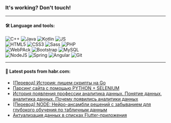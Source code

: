 ### It's working? Don't touch!

---

#### 🛠️ Language and tools:

![C++](https://img.shields.io/badge/C++-informational?logo=c%2B%2B&style=flat&logoColor=white&color=9C033A)
![Java](https://img.shields.io/badge/Java-informational?logo=java&style=flat&logoColor=white&color=007396)
![Kotlin](https://img.shields.io/badge/Kotlin-informational?logo=Kotlin&style=flat&logoColor=white&color=0095D5)
![JS](https://img.shields.io/badge/JS-informational?logo=javaScript&style=flat&logoColor=black&color=F7Df1E) <br>
![HTML5](https://img.shields.io/badge/HTML5-informational?logo=html5&style=flat&logoColor=white&color=E34F26)
![CSS3](https://img.shields.io/badge/CSS3-informational?logo=css3&style=flat&logoColor=white&color=157286)
![Sass](https://img.shields.io/badge/Saas-informational?logo=sass&style=flat&logoColor=white&color=hotpink)
![PHP](https://img.shields.io/badge/PHP-informational?logo=php&style=flat&logoColor=white&color=777BB4) <br>
![WebPAck](https://img.shields.io/badge/WebPack-informational?logo=webPack&style=flat&logoColor=white&color=FF6F00)
![Bootstrap](https://img.shields.io/badge/Bootstrap-informational?logo=Bootstrap&style=flat&logoColor=white&color=7952B3)
![MySQL](https://img.shields.io/badge/MySQL-informational?logo=MySQL&style=flat&logoColor=white&color=00f) <br>
![NodeJS](https://img.shields.io/badge/NodeJS-informational?logo=node.js&style=flat&logoColor=white&color=43853D)
![Spring](https://img.shields.io/badge/Spring-informational?logo=Spring&style=flat&logoColor=white&color=0A9EDC)
![Angular](https://img.shields.io/badge/Vue-informational?logo=vue.js&style=flat&logoColor=white&color=red)
![Git](https://img.shields.io/badge/Git-informational?logo=git&style=flat&logoColor=white&color=darkorange)

___

#### 💬 Latest posts from habr.com:

<!-- BLOG-POST-LIST:START -->
- [[Перевод] История: пишем скрипты на Go](https://habr.com/ru/post/656623/?utm_source=habrahabr&utm_medium=rss&utm_campaign=656623)
- [Парсинг сайта с помощью PYTHON + SELENIUM](https://habr.com/ru/post/656609/?utm_source=habrahabr&utm_medium=rss&utm_campaign=656609)
- [История появления профессии аналитика данных. Понятие данных, аналитика данных. Почему появились аналитики данных](https://habr.com/ru/post/656587/?utm_source=habrahabr&utm_medium=rss&utm_campaign=656587)
- [[Перевод] NODE: Нейро-ансамбли решений с забыванием для глубокого обучения по табличным данным](https://habr.com/ru/post/655811/?utm_source=habrahabr&utm_medium=rss&utm_campaign=655811)
- [Актуализация данных в списках Flutter-приложения](https://habr.com/ru/post/656297/?utm_source=habrahabr&utm_medium=rss&utm_campaign=656297)
<!-- BLOG-POST-LIST:END -->
